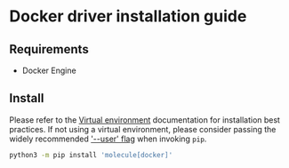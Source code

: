 # Docker driver installation guide

## Requirements

* Docker Engine

## Install

Please refer to the [Virtual environment](https://virtualenv.pypa.io/en/latest/) documentation for installation best
practices. If not using a virtual environment, please consider passing the
widely recommended ['--user' flag](https://packaging.python.org/tutorials/installing-packages/#installing-to-the-user-site) when invoking ``pip``.

```bash
python3 -m pip install 'molecule[docker]'
```
